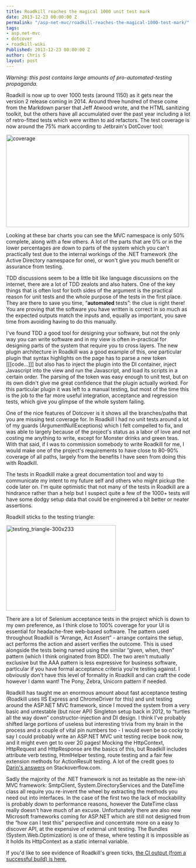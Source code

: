 ```yaml
---
title: Roadkill reaches the magical 1000 unit test mark
date: 2013-12-23 00:00:00 Z
permalink: "/asp-net-mvc/roadkill-reaches-the-magical-1000-test-mark/"
tags:
- asp.net-mvc
- dotcover
- roadkill-wiki
Published: 2013-12-23 00:00:00 Z
author: Chris S
layout: post
---
```


*Warning: this post contains large amounts of pro-automated-testing propaganda.*

Roadkill is now up to over 1000 tests (around 1150) as it gets near the version 2 release coming in 2014. Around three hundred of these come from the Markdown parser that Jeff Atwood wrote, and the HTML sanitizing toolkit, but the others have all accumulated over the past year including a lot of retro-fitted tests which were written to aid refactors. The test coverage is now around the 75% mark according to Jetbrain's DotCover tool:

[<img src="http://www.anotherchris.net/assets/2013/12/coverage-300x152.png" alt="coverage" width="500" height="252" class="alignnone size-medium wp-image-1206" />][1]

<!--more-->

  
Looking at these bar charts you can see the MVC namespace is only 50% complete, along with a few others. A lot of the parts that are 0% or in the lower percentages are down to parts of the system which you can't practically test due to the internal workings of the .NET framework (the Active Directory namespace for one), or won't give you much benefit or assurance from testing.

TDD discussions seem to be a little bit like language discussions on the internet, there are a lot of TDD zealots and also haters. One of the key things that is often lost for both sides of the argument is the practical reason for unit tests and the whole purpose of the tests in the first place. They are there to save you time, &#8220;**automated** tests&#8221;: the clue is right there! You are proving that the software you have written is correct in so much as the expected outputs match the inputs and, equally as important, you save time from avoiding having to do this manually. 

I've found TDD a good tool for designing your software, but not the only way you can write software and in my view is often in-practical for designing parts of the system that require you to cross layers. The new plugin architecture in Roadkill was a good example of this, one particular plugin that syntax highlights on the page has to parse a new token [[[code&#8230;]]] but also has to inject the plugin into the DI container, inject Javascript into the view and run the Javascript, and load its scripts in a certain order. The parsing of the token was easy enough to unit test, but on its own didn't give me great confidence that the plugin actually worked. For this particular plugin it was left to a manual testing, but most of the time this is the job to the far more useful integration, acceptance and regression tests, which give you glimpse of the whole system failing.

One of the nice features of Dotcover is it shows all the branches/paths that you are missing test coverage for. In Roadkill I had no unit tests around a lot of my guards (ArgumentNullExceptions) which I felt compelled to fix, and was able to largely because of the project's status as a labor of love and not costing me anything to write, except for Monster drinks and green teas. With that said, if I was to commission somebody to write Roadkill for me, I would make one of the project's requirements to have close to 80-90% coverage of all paths, largely from the benefits I have seen from doing this with Roadkill.

The tests in Roadkill make a great documentation tool and way to communicate my intent to my future self and others who might pickup the code later on. I'm quite optimistic that not many of the tests in Roadkill are a hindrance rather than a help but I suspect quite a few of the 1000+ tests will have some dodgy setup data that could be engineered a bit better or neater assertions.

Roadkill sticks to the testing triangle:

[<img src="http://www.anotherchris.net/assets/2013/12/testing_triangle-300x233.jpg" alt="testing_triangle-300x233" width="300" height="233" class="alignnone size-full wp-image-1209" />][2]

There are a lot of Selenium acceptance tests in the project which is down to my own preference, as I think close to 100% coverage for your UI is essential for headache-free web-based software. The pattern used throughout Roadkill is &#8220;Arrange, Act Assert&#8221; - arrange contains the setup, act performs the action and assert verifies the outcome. This is used alongside the tests being named using the similar &#8220;given, when, then&#8221; pattern (which I think originated from BDD). The two aren't mutually exclusive but the AAA pattern is less expressive for business software, particular if you have formal acceptance criteria you're testing against. I obviously don't have this level of formality in Roadkill and can craft the code however I damn want! The Pony, Zebra, Unicorn pattern if needed.

Roadkill has taught me an enormous amount about fast acceptance testing (Roadkill uses IIS Express and ChromeDriver for this) and unit testing around the ASP.NET MVC framework, since I moved the system from a very basic and untestable (but nicer API) Singleton setup back in 2012, to &#8220;turtles all the way down&#8221; constructor-injection and DI design. I think I've probably shifted large portions of useless but interesting trivia from my brain in the process and a couple of vital pin numbers too - I would even be so cocky to say I could probably write an ASP.NET MVC unit testing recipe book now, and it might even get to over 20 pages! Mocking the HttpContext, HttpRequest and HttpResponse are the basics of this, but Roadkill includes attribute verb testing, HtmlHelper testing, route testing and a fair few extension methods for ActionResult testing. A lot of the credit goes to [Darin's answers][3] on Stackoverflow.com.

Sadly the majority of the .NET framework is not as testable as the new-ish MVC framework: SmtpClient, System.DirectoryServices and the DateTime class all require you re-invent the wheel by extracting the methods you need out into interfaces. In the case of the first two the lack of mockability is probably down to performance reasons, however the DateTime class really doesn't have much of an excuse. Unfortunately there are also new Microsoft frameworks coming for ASP.NET which are still not designed from the &#8220;how can I test this&#8221; perspective and concentrate more on a easy to discover API, at the expensive of external unit testing. The Bundles (System.Web.Optimization) is one of these, where testing it is impossible as it holds its HttpContext as a static internal variable.

If you'd like to see evidence of Roadkill's green ticks, [the CI output (from a successful build) is here.][4]

 [1]: http://www.anotherchris.net/assets/2013/12/coverage.png
 [2]: http://www.anotherchris.net/assets/2013/12/testing_triangle-300x233.jpg
 [3]: http://stackoverflow.com/users/29407/darin-dimitrov
 [4]: http://198.199.127.135:8111/viewLog.html?buildTypeId=Roadkill_Default&buildId=231